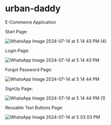 # urban-daddy
 E-Commerce Application


Start Page:

![WhatsApp Image 2024-07-14 at 5 14 43 PM (4)](https://github.com/user-attachments/assets/a5b30a27-49d5-4c26-8773-190b3e0a88a0)

 Login Page:
 
![WhatsApp Image 2024-07-14 at 5 14 43 PM](https://github.com/user-attachments/assets/285b046d-7139-41bd-8262-936908064ec8)

Forgot Password Page:

![WhatsApp Image 2024-07-14 at 5 14 44 PM](https://github.com/user-attachments/assets/f217baf5-0122-4f88-9621-c6eeb293fece)

SignUp Page:

![WhatsApp Image 2024-07-14 at 5 14 44 PM (1)](https://github.com/user-attachments/assets/5cb00eb3-0053-473f-b35e-a40910e7e351)

Reusable Text Buttons Page:

![WhatsApp Image 2024-07-14 at 5 03 03 PM](https://github.com/user-attachments/assets/d5a426e9-ec89-4a4e-b909-2247e9484f0a)

